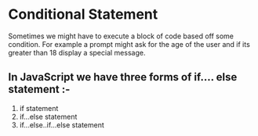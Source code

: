 # Conditional Statement 

Sometimes we might have to execute a block of code based off some condition.
For example a prompt might ask for the age of the user and if its greater than 18 display a special message.

## In JavaScript we have three forms of if.... else statement :-

1. if statement 
2. if...else statement
3. if...else..if...else statement
